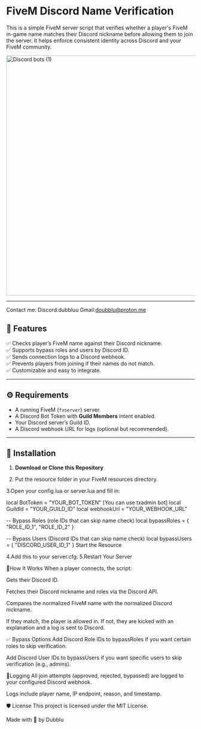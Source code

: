 # FiveM Discord Name Verification

This is a simple FiveM server script that verifies whether a player's FiveM in-game name matches their Discord nickname before allowing them to join the server. It helps enforce consistent identity across Discord and your FiveM community.


<img width="1280" height="640" alt="Discord bots (1)" src="https://github.com/user-attachments/assets/ac6c6ad7-f216-4f65-aec2-dba71387865c" />


---
Contact me: 
Discord:dubbluu
Gmail:doubblu@proton.me


## 📌 Features

✅ Checks player’s FiveM name against their Discord nickname.  
✅ Supports bypass roles and users by Discord ID.  
✅ Sends connection logs to a Discord webhook.  
✅ Prevents players from joining if their names do not match.  
✅ Customizable and easy to integrate.

---

## ⚙️ Requirements

- A running FiveM (`fxserver`) server.
- A Discord Bot Token with **Guild Members** intent enabled.
- Your Discord server’s Guild ID.
- A Discord webhook URL for logs (optional but recommended).

---

## 🚀 Installation

1. **Download or Clone this Repository**


2. Put the resource folder in your FiveM resources directory.

3.Open your config.lua or server.lua and fill in:

local BotToken = "YOUR_BOT_TOKEN" [You can use txadmin bot]
local GuildId = "YOUR_GUILD_ID"
local webhookUrl = "YOUR_WEBHOOK_URL"

-- Bypass Roles (role IDs that can skip name check)
local bypassRoles = { "ROLE_ID_1", "ROLE_ID_2" }

-- Bypass Users (Discord IDs that can skip name check)
local bypassUsers = { "DISCORD_USER_ID_1" }
Start the Resource

4.Add this to your server.cfg:
5.Restart Your Server

📝How It Works
When a player connects, the script:

Gets their Discord ID.

Fetches their Discord nickname and roles via the Discord API.

Compares the normalized FiveM name with the normalized Discord nickname.

If they match, the player is allowed in.
If not, they are kicked with an explanation and a log is sent to Discord.

✅ Bypass Options
Add Discord Role IDs to bypassRoles if you want certain roles to skip verification.

Add Discord User IDs to bypassUsers if you want specific users to skip verification (e.g., admins).

📝Logging
All join attempts (approved, rejected, bypassed) are logged to your configured Discord webhook.

Logs include player name, IP endpoint, reason, and timestamp.

🛡️ License
This project is licensed under the MIT License.

Made with 💙 by Dubblu

